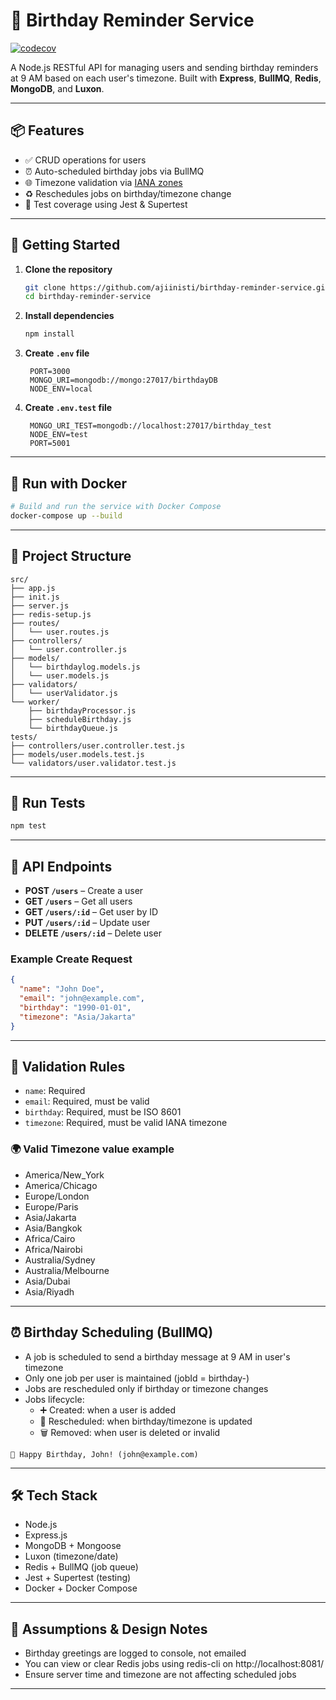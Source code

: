 # 🎂 Birthday Reminder Service

[![codecov](https://codecov.io/gh/ajiinisti/birthday-reminder-service/branch/main/graph/badge.svg)](https://codecov.io/gh/ajiinisti/birthday-reminder-service)

A Node.js RESTful API for managing users and sending birthday reminders at 9 AM based on each user's timezone. Built with **Express**, **BullMQ**, **Redis**, **MongoDB**, and **Luxon**.

---

## 📦 Features

- ✅ CRUD operations for users  
- ⏰ Auto-scheduled birthday jobs via BullMQ
- 🌐 Timezone validation via [IANA zones](https://en.wikipedia.org/wiki/List_of_tz_database_time_zones)  
- ♻️ Reschedules jobs on birthday/timezone change 
- 🧪 Test coverage using Jest & Supertest

---

## 🚀 Getting Started

1. **Clone the repository**

   ```bash
   git clone https://github.com/ajiinisti/birthday-reminder-service.git
   cd birthday-reminder-service
   ```

2. **Install dependencies**

   ```bash
   npm install
   ```

3. **Create `.env` file**

   ```env
    PORT=3000
    MONGO_URI=mongodb://mongo:27017/birthdayDB
    NODE_ENV=local
   ```

4. **Create `.env.test` file**

   ```env
    MONGO_URI_TEST=mongodb://localhost:27017/birthday_test
    NODE_ENV=test
    PORT=5001
   ```

---

## 🐳 Run with Docker

```bash
# Build and run the service with Docker Compose
docker-compose up --build
```

---

## 🔧 Project Structure

```
src/
├── app.js
├── init.js
├── server.js
├── redis-setup.js
├── routes/
│   └── user.routes.js
├── controllers/
│   └── user.controller.js
├── models/
│   └── birthdaylog.models.js
│   └── user.models.js
├── validators/
│   └── userValidator.js
└── worker/
    ├── birthdayProcessor.js
    ├── scheduleBirthday.js
    └── birthdayQueue.js
tests/
├── controllers/user.controller.test.js
├── models/user.models.test.js
└── validators/user.validator.test.js
```

---

## 🧪 Run Tests

```bash (with coverage)
npm test
```

---

## 🧾 API Endpoints

- **POST `/users`** – Create a user  
- **GET `/users`** – Get all users  
- **GET `/users/:id`** – Get user by ID  
- **PUT `/users/:id`** – Update user  
- **DELETE `/users/:id`** – Delete user  

### Example Create Request

```json
{
  "name": "John Doe",
  "email": "john@example.com",
  "birthday": "1990-01-01",
  "timezone": "Asia/Jakarta"
}
```

---

## 🧠 Validation Rules

- `name`: Required  
- `email`: Required, must be valid  
- `birthday`: Required, must be ISO 8601  
- `timezone`: Required, must be valid IANA timezone

### 🌍 Valid Timezone value example

- America/New_York
- America/Chicago
- Europe/London
- Europe/Paris
- Asia/Jakarta
- Asia/Bangkok
- Africa/Cairo
- Africa/Nairobi
- Australia/Sydney
- Australia/Melbourne
- Asia/Dubai
- Asia/Riyadh

---

## ⏰ Birthday Scheduling (BullMQ)

- A job is scheduled to send a birthday message at 9 AM in user's timezone
- Only one job per user is maintained (jobId = birthday-<userId>)
- Jobs are rescheduled only if birthday or timezone changes
- Jobs lifecycle:
   - ➕ Created: when a user is added
   - 🔁 Rescheduled: when birthday/timezone is updated
   - 🗑 Removed: when user is deleted or invalid

```
🎉 Happy Birthday, John! (john@example.com)
```


---

## 🛠 Tech Stack

- Node.js
- Express.js
- MongoDB + Mongoose
- Luxon (timezone/date)
- Redis + BullMQ (job queue)
- Jest + Supertest (testing)
- Docker + Docker Compose

---

## 📝 Assumptions & Design Notes
- Birthday greetings are logged to console, not emailed
- You can view or clear Redis jobs using redis-cli on http://localhost:8081/
- Ensure server time and timezone are not affecting scheduled jobs

---